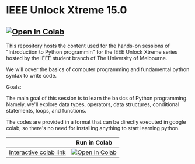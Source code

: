 # IEEE Unlock Xtreme 15.0

[![Open In Colab](https://colab.research.google.com/assets/colab-badge.svg)](https://colab.research.google.com/github/sina-mansour/IEEE_Unlock_Xtreme_15)
---

This repository hosts the content used for the hands-on sessions of "Introduction to Python programmin" for the IEEE Unlock Xtreme series hosted by the IEEE student branch of The University of Melbourne.

We will cover the basics of computer programming and fundamental python syntax to write code.

Goals:

The main goal of this session is to learn the basics of Python programming. Namely, we'll explore data types, operators, data structures, conditional statements, loops, and functions.

The codes are provided in a format that can be directly executed in google colab, so there's no need for installing anything to start learning python.

| | Run in Colab |
|-|-|
| [Interactive colab link](https://github.com/sina-mansour/IEEE_Unlock_Xtreme_15/blob/main/notebooks/Introduction_to_programming_with_Python.ipynb) | [![Open In Colab](https://colab.research.google.com/assets/colab-badge.svg)](https://colab.research.google.com/github/sina-mansour/IEEE_Unlock_Xtreme_15/blob/main/notebooks/Introduction_to_programming_with_Python.ipynb) |


